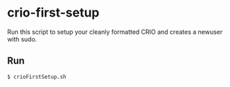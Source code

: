 # crio-first-setup

Run this script to setup your cleanly formatted CRIO and creates a newuser with sudo.

## Run

    $ crioFirstSetup.sh